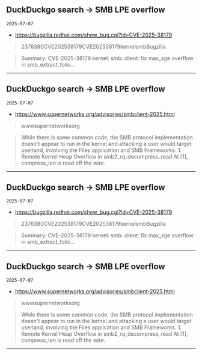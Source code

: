 ## DuckDuckgo search -> SMB LPE overflow
`2025-07-07`

* https://bugzilla.redhat.com/show_bug.cgi?id=CVE-2025-38179

<blockquote>
 2376380CVE202538179CVE202538179kernelsmbBugzilla
</blockquote>
<blockquote>
Summary: CVE-2025-38179 kernel: smb: client: fix max_sge overflow in smb_extract_folio...
</blockquote>

---

## DuckDuckgo search -> SMB LPE overflow
`2025-07-07`

* https://www.supernetworks.org/advisories/smbclient-2025.html

<blockquote>
 wwwsupernetworksorg
</blockquote>
<blockquote>
While there is some common code, the SMB protocol implementation doesn't appear to run in the kernel and attacking a user would target userland, involving the Files application and SMB Frameworks. 1. Remote Kernel Heap Overflow in smb2_rq_decompress_read At [1], compress_len is read off the wire.
</blockquote>

---

## DuckDuckgo search -> SMB LPE overflow
`2025-07-07`

* https://bugzilla.redhat.com/show_bug.cgi?id=CVE-2025-38179

<blockquote>
 2376380CVE202538179CVE202538179kernelsmbBugzilla
</blockquote>
<blockquote>
Summary: CVE-2025-38179 kernel: smb: client: fix max_sge overflow in smb_extract_folio...
</blockquote>

---

## DuckDuckgo search -> SMB LPE overflow
`2025-07-07`

* https://www.supernetworks.org/advisories/smbclient-2025.html

<blockquote>
 wwwsupernetworksorg
</blockquote>
<blockquote>
While there is some common code, the SMB protocol implementation doesn't appear to run in the kernel and attacking a user would target userland, involving the Files application and SMB Frameworks. 1. Remote Kernel Heap Overflow in smb2_rq_decompress_read At [1], compress_len is read off the wire.
</blockquote>

---

